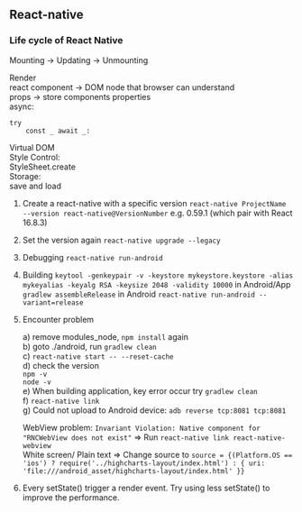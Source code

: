 ## React-native

### Life cycle of React Native  

Mounting -> Updating -> Unmounting

Render  
react component -> DOM node that browser can understand  
props -> store components properties  
async:  

```
try
    const _ await _:
```

Virtual DOM  
Style Control:  
StyleSheet.create  
Storage:  
save and load

1. Create a react-native with a specific version
```react-native ProjectName --version react-native@VersionNumber```
e.g. 0.59.1 (which pair with React 16.8.3)
2. Set the version again
```react-native upgrade --legacy```
3. Debugging
```react-native run-android```

4. Building
```keytool -genkeypair -v -keystore mykeystore.keystore -alias mykeyalias -keyalg RSA -keysize 2048 -validity 10000``` in Android/App
```gradlew assembleRelease``` in Android
```react-native run-android --variant=release```

5. Encounter problem

    a) remove modules_node, ```npm install``` again  
    b) goto ./android, run ```gradlew clean```  
    c) ```react-native start -- --reset-cache```  
    d) check the version  
    ```npm -v```  
    ```node -v```  
    e) When building application, key error occur try ```gradlew clean```  
    f) ```react-native link```  
    g) Could not upload to Android device: ```adb reverse tcp:8081 tcp:8081```  

    WebView problem:
    ```Invariant Violation: Native component for "RNCWebView does not exist"``` =>  Run
    ```react-native link react-native-webview```  
    White screen/ Plain text =>
    Change source to
    ```source = {(Platform.OS == 'ios') ? require('../highcharts-layout/index.html') : { uri: 'file:///android_asset/highcharts-layout/index.html' }}```

6. Every setState() trigger a render event. Try using less setState() to improve the performance.
